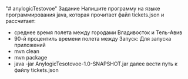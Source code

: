 "# anylogicTestovoe" 
Задание
Напишите программу на языке программирования java, которая 
прочитает файл tickets.json и рассчитает:
- среднее время полета между городами Владивосток и Тель-Авив
- 90-й процентиль времени полета между 
Запуск:
Для запуска приложений 
- mvn clean
- mvn package
- java -jar AnylogicTesotovoe-1.0-SNAPSHOT.jar
далее вести путь к файлу tickets.json